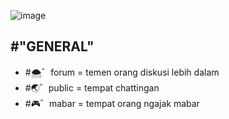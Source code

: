 ![image](https://github.com/osiic/atlantis-report/assets/96474947/73edacb6-c24a-478f-919d-90d7e68d07d5)

## #"GENERAL"
- #🌨゛forum = temen orang diskusi lebih dalam
- #🌏゛public = tempat chattingan
- #🎮゛mabar = tempat orang ngajak mabar
